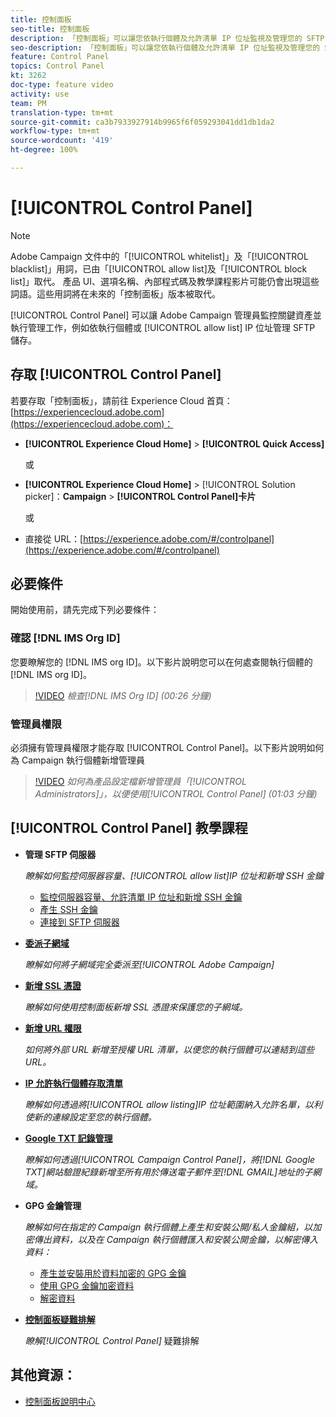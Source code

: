```yaml
---
title: 控制面板
seo-title: 控制面板
description: 「控制面板」可以讓您依執行個體及允許清單 IP 位址監視及管理您的 SFTP 儲存空間。
seo-description: 「控制面板」可以讓您依執行個體及允許清單 IP 位址監視及管理您的 SFTP 儲存空間。
feature: Control Panel
topics: Control Panel
kt: 3262
doc-type: feature video
activity: use
team: PM
translation-type: tm+mt
source-git-commit: ca3b7933927914b9965f6f059293041dd1db1da2
workflow-type: tm+mt
source-wordcount: '419'
ht-degree: 100%

---
```



# [!UICONTROL Control Panel]

>[!NOTE]
>
>Adobe Campaign 文件中的「[!UICONTROL whitelist]」及「[!UICONTROL blacklist]」用詞，已由「[!UICONTROL allow list]及「[!UICONTROL block list]」取代。
>產品 UI、選項名稱、內部程式碼及教學課程影片可能仍會出現這些詞語。這些用詞將在未來的「控制面板」版本被取代。

[!UICONTROL Control Panel] 可以讓 Adobe Campaign 管理員監控關鍵資產並執行管理工作，例如依執行個體或 [!UICONTROL allow list] IP 位址管理 SFTP 儲存。

## 存取 [!UICONTROL Control Panel]

若要存取「控制面板」，請前往 Experience Cloud 首頁：[https://experiencecloud.adobe.com](https://experiencecloud.adobe.com)：

* **[!UICONTROL Experience Cloud Home]** > **[!UICONTROL Quick Access]**

   或
* **[!UICONTROL Experience Cloud Home]**  > [!UICONTROL Solution picker]：**Campaign** > **[!UICONTROL Control Panel]卡片**

   或

* 直接從 URL：[https://experience.adobe.com/#/controlpanel](https://experience.adobe.com/#/controlpanel)

## 必要條件

開始使用前，請先完成下列必要條件：

### 確認 [!DNL IMS Org ID]

您要瞭解您的 [!DNL IMS org ID]。以下影片說明您可以在何處查閱執行個體的 [!DNL IMS org ID]。

>[!VIDEO](https://video.tv.adobe.com/v/27183?quality=12)
*檢查[!DNL IMS Org ID] (00:26 分鐘)*

### 管理員權限

必須擁有管理員權限才能存取 [!UICONTROL Control Panel]。以下影片說明如何為 Campaign 執行個體新增管理員

>[!VIDEO](https://video.tv.adobe.com/v/27147?quality=12)
*如何為產品設定檔新增管理員「[!UICONTROL Administrators]」，以便使用[!UICONTROL Control Panel] (01:03 分鐘)*

## [!UICONTROL Control Panel] 教學課程

* **管理 SFTP 伺服器**

   *瞭解如何監控伺服器容量、[!UICONTROL allow list]IP 位址和新增 SSH 金鑰*

   * [監控伺服器容量、允許清單 IP 位址和新增 SSH 金鑰](/help/acc/monitoring-campaign-classic/control-panel/monitoring-server-capacity-allow-listing-adding-ssh-key.md)
   * [產生 SSH 金鑰](/help/acc/monitoring-campaign-classic/control-panel/generate-ssh-key.md)
   * [連接到 SFTP 伺服器](/help/acc/monitoring-campaign-classic/control-panel/connect-to-sftp-server.md)

* **[委派子網域](/help/acc/monitoring-campaign-classic/control-panel/subdomain-delegation.md)**

   *瞭解如何將子網域完全委派至[!UICONTROL Adobe Campaign]*

* **[新增 SSL 憑證](/help/acc/monitoring-campaign-classic/control-panel/adding-ssl-certificates.md)**

   *瞭解如何使用控制面板新增 SSL 憑證來保護您的子網域。*

* **[新增 URL 權限](/help/acc/monitoring-campaign-classic/control-panel/adding-url-permissions.md)**

   *如何將外部 URL 新增至授權 URL 清單，以便您的執行個體可以連結到這些 URL。*

* **[IP 允許執行個體存取清單](/help/acc/monitoring-campaign-classic/control-panel/ip-allow-listing.md)**

   *瞭解如何透過將[!UICONTROL allow listing]IP 位址範圍納入允許名單，以利使新的連線設定至您的執行個體。*

* **[Google TXT 記錄管理](/help/acc/monitoring-campaign-classic/control-panel/google-txt-record-management.md)**

   *瞭解如何透過[!UICONTROL Campaign Control Panel]，將[!DNL Google TXT]網站驗證紀錄新增至所有用於傳送電子郵件至[!DNL GMAIL]地址的子網域。*

* **GPG 金鑰管理**

   *瞭解如何在指定的 Campaign 執行個體上產生和安裝公開/私人金鑰組，以加密傳出資料，以及在 Campaign 執行個體匯入和安裝公開金鑰，以解密傳入資料：*

   * [產生並安裝用於資料加密的 GPG 金鑰](./gpg-key-management/generating-and-installing-gpg-keys-for-data-encryption.md)
   * [使用 GPG 金鑰加密資料](./gpg-key-management/using-a-gpg-key-to-encrypt-data.md)
   * [解密資料](./gpg-key-management/decrypting-data.md)

* **[控制面板疑難排解](/help/acc/monitoring-campaign-classic/control-panel/trouble-shooting.md)**

   *瞭解[!UICONTROL Control Panel]* 疑難排解

## 其他資源：

* [控制面板說明中心](https://docs.adobe.com/content/help/zh-Hant/control-panel/using/control-panel-home.html)
